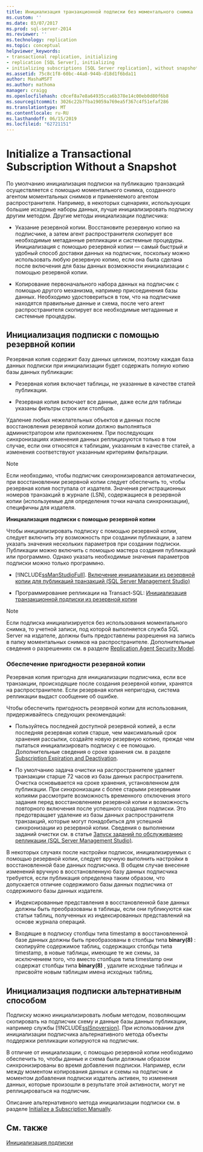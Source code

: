```yaml
---
title: Инициализация транзакционной подписки без моментального снимка | Документация Майкрософт
ms.custom: ''
ms.date: 03/07/2017
ms.prod: sql-server-2014
ms.reviewer: ''
ms.technology: replication
ms.topic: conceptual
helpviewer_keywords:
- transactional replication, initializing
- replication [SQL Server], initializing
- initializing subscriptions [SQL Server replication], without snapshots
ms.assetid: 75c8c1f8-60bc-44a8-944b-d18d1f6bda11
author: MashaMSFT
ms.author: mathoma
manager: craigg
ms.openlocfilehash: c0cef8a7e8a64935cca6b378e14c00eb0d80f6b8
ms.sourcegitcommit: 3026c22b7fba19059a769ea5f367c4f51efaf286
ms.translationtype: MT
ms.contentlocale: ru-RU
ms.lasthandoff: 06/15/2019
ms.locfileid: "62721151"
---
```

# <a name="initialize-a-transactional-subscription-without-a-snapshot"></a>Initialize a Transactional Subscription Without a Snapshot
  По умолчанию инициализация подписки на публикацию транзакций осуществляется с помощью моментального снимка, созданного агентом моментальных снимков и применяемого агентом распространителя. Например, в некоторых сценариях, использующих большие исходные наборы данных, лучше инициализировать подписку другим методом. Другие методы инициализации подписчика:  
  
-   Указание резервной копии. Восстановите резервную копию на подписчике, а затем агент распространителя скопирует все необходимые метаданные репликации и системные процедуры. Инициализация с помощью резервной копии — самый быстрый и удобный способ доставки данных на подписчик, поскольку можно использовать любую резервную копию, если она была сделана после включения для базы данных возможности инициализации с помощью резервной копии.  
  
-   Копирование первоначального набора данных на подписчик с помощью другого механизма, например присоединения базы данных. Необходимо удостовериться в том, что на подписчике находятся правильные данные и схема, после чего агент распространителя скопирует все необходимые метаданные и системные процедуры.  
  
## <a name="initializing-a-subscription-with-a-backup"></a>Инициализация подписки с помощью резервной копии  
 Резервная копия содержит базу данных целиком, поэтому каждая база данных подписки при инициализации будет содержать полную копию базы данных публикации:  
  
-   Резервная копия включает таблицы, не указанные в качестве статей публикации.  
  
-   Резервная копия включает все данные, даже если для таблицы указаны фильтры строк или столбцов.  
  
 Удаление любых нежелательных объектов и данных после восстановления резервной копии должно выполняться администратором или приложением. При последующих синхронизациях изменения данных реплицируются только в том случае, если они относятся к таблицам, указанным в качестве статей, а изменения соответствуют указанным критериям фильтрации.  
  
> [!NOTE]  
>  Если необходимо, чтобы подписчик синхронизировался автоматически, при восстановлении резервной копии следует обеспечить то, чтобы резервная копия поступала от издателя. Значения регистрационных номеров транзакций в журнале (LSN), содержащиеся в резервной копии (используемые для определения точки начала синхронизации), специфичны для издателя.  
  
 **Инициализация подписки с помощью резервной копии**  
  
 Чтобы инициализировать подписку с помощью резервной копии, следует включить эту возможность при создании публикации, а затем указать значения нескольких параметров при создании подписки. Публикации можно включить с помощью мастера создания публикаций или программно. Однако указать необходимые значения параметров подписки можно только программно.  
  
-   [!INCLUDE[ssManStudioFull](../../includes/ssmanstudiofull-md.md)]. [Включение инициализации из резервной копии для публикаций транзакций (SQL Server Management Studio)](enable-initialization-with-backup-for-transactional-publications.md)  
  
-   Программирование репликации на Transact-SQL: [Инициализация транзакционной подписки из резервной копии](initialize-a-transactional-subscription-from-a-backup.md)  
  
> [!NOTE]  
>  Если подписка инициализируется без использования моментального снимка, то учетной записи, под которой выполняется служба SQL Server на издателе, должны быть предоставлены разрешения на запись в папку моментальных снимков на распространителе. Дополнительные сведения о разрешениях см. в разделе [Replication Agent Security Model](security/replication-agent-security-model.md).  
  
### <a name="ensuring-the-suitability-of-a-backup"></a>Обеспечение пригодности резервной копии  
 Резервная копия пригодна для инициализации подписчика, если все транзакции, происходящие после создания резервной копии, хранятся на распространителе. Если резервная копия непригодна, система репликации выдаст сообщение об ошибке.  
  
 Чтобы обеспечить пригодность резервной копии для использования, придерживайтесь следующих рекомендаций:  
  
-   Пользуйтесь последней доступной резервной копией, а если последняя резервная копия старше, чем максимальный срок хранения рассылки, создайте новую резервную копию, прежде чем пытаться инициализировать подписку с ее помощью. Дополнительные сведения о сроке хранения см. в разделе [Subscription Expiration and Deactivation](subscription-expiration-and-deactivation.md).  
  
-   По умолчанию задача очистки на распространителе удаляет транзакции старше 72 часов из базы данных распространителя. Очистка основывается на сроке хранения, установленном для публикации. При синхронизации с более старыми резервными копиями рассмотрите возможность временного отключения этого задания перед восстановлением резервной копии и возможность повторного включения после успешного создания подписки. Это предотвращает удаление из базы данных распространителя транзакций, которые могут понадобиться для успешной синхронизации из резервной копии. Сведения о выполнении заданий очистки см. в статье [Запуск заданий по обслуживанию репликации (SQL Server Management Studio)](administration/run-replication-maintenance-jobs-sql-server-management-studio.md).  
  
 В некоторых случаях после настройки подписок, инициализируемых с помощью резервной копии, следует вручную выполнить настройки в восстановленной базе данных подписчика. В общем случае внесение изменений вручную в восстановленную базу данных подписчика требуется, если публикация определена таким образом, что допускается отличие содержимого базы данных подписчика от содержимого базы данных издателя.  
  
-   Индексированные представления в восстановленной базе данных должны быть преобразованы в таблицы, если они публикуются как статьи таблиц, полученных из индексированных представлений на основе журнала операций.  
  
-   Входящие в подписку столбцы типа timestamp в восстановленной базе данных должны быть преобразованы в столбцы типа **binary(8)** : скопируйте содержимое таблиц, содержащих столбцы типа timestamp, в новые таблицы, имеющие те же схемы, за исключением того, что вместо столбцов типа timestamp они содержат столбцы типа **binary(8)** , удалите исходные таблицы и присвойте новым таблицам имена исходных таблиц.  
  
## <a name="initializing-a-subscription-with-an-alternative-method"></a>Инициализация подписки альтернативным способом  
 Подписку можно инициализировать любым методом, позволяющим скопировать на подписчик схему и данные базы данных публикации, например службы [!INCLUDE[ssISnoversion](../../includes/ssisnoversion-md.md)]. При использовании для инициализации подписчика альтернативного метода объекты поддержки репликации копируются на подписчик.  
  
 В отличие от инициализации, с помощью резервной копии необходимо обеспечить то, чтобы данные и схема были должным образом синхронизированы во время добавления подписки. Например, если между моментом копирования данных и схемы на подписчик и моментом добавления подписки издатель активен, то изменения данных, которые произошли в результате этой активности, могут не реплицироваться на подписчик.  
  
 Описание альтернативного метода инициализации подписки см. в разделе [Initialize a Subscription Manually](initialize-a-subscription-manually.md).  
  
## <a name="see-also"></a>См. также  
 [Инициализация подписки](initialize-a-subscription.md)  
  
  
